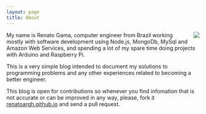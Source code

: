 ```yaml
---
layout: page
title: About
---
```


<img src="https://www.gravatar.com/avatar/e5c3912f727b5788f229e2be8e8d65e2?s=128&d=identicon&r=PG" align="right" style="margin-left: 10px;"/>

My name is Renato Gama, computer engineer from Brazil 
working mostly with software development using Node.js, MongoDb, MySql and Amazon Web Services, and spending a lot of my spare time doing projects with Arduino and Raspberry Pi.

This is a very simple blog intended to document my solutions to programming problems and any other experiences related to becoming a better engineer.

This blog is open for contributions so whenever you find infomation that is not accurate or can be improved in any way, please, fork it [renatoargh.github.io](https://github.com/renatoargh/renatoargh.github.io) and send a pull request.
